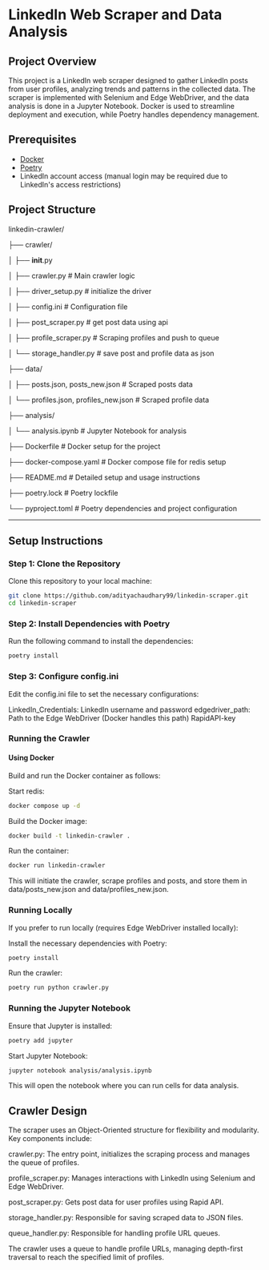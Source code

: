 # LinkedIn Web Scraper and Data Analysis

## Project Overview
This project is a LinkedIn web scraper designed to gather LinkedIn posts from user profiles, analyzing trends and patterns in the collected data. The scraper is implemented with Selenium and Edge WebDriver, and the data analysis is done in a Jupyter Notebook. Docker is used to streamline deployment and execution, while Poetry handles dependency management.

## Prerequisites

- [Docker](https://www.docker.com/products/docker-desktop)
- [Poetry](https://python-poetry.org/docs/#installation)
- LinkedIn account access (manual login may be required due to LinkedIn's access restrictions)

## Project Structure

linkedin-crawler/

├── crawler/

│   ├── __init__.py

│   ├── crawler.py               # Main crawler logic

│   ├── driver_setup.py          # initialize the driver

│   ├── config.ini               # Configuration file

│   ├── post_scraper.py          # get post data using api

│   ├── profile_scraper.py       # Scraping profiles and push to queue

│   └── storage_handler.py       # save post and profile data as json

├── data/

│   ├── posts.json, posts_new.json           # Scraped posts data

│   └── profiles.json, profiles_new.json     # Scraped profile data

├── analysis/

│   └── analysis.ipynb           # Jupyter Notebook for analysis

├── Dockerfile                   # Docker setup for the project

├── docker-compose.yaml          # Docker compose file for redis setup

├── README.md                    # Detailed setup and usage instructions

├── poetry.lock                  # Poetry lockfile

└── pyproject.toml               # Poetry dependencies and project configuration

---

## Setup Instructions

### Step 1: Clone the Repository
Clone this repository to your local machine:

```bash
git clone https://github.com/adityachaudhary99/linkedin-scraper.git
cd linkedin-scraper
```

### Step 2: Install Dependencies with Poetry
Run the following command to install the dependencies:

```bash
poetry install
```

### Step 3: Configure config.ini
Edit the config.ini file to set the necessary configurations:

LinkedIn_Credentials: LinkedIn username and password
edgedriver_path: Path to the Edge WebDriver (Docker handles this path)
RapidAPI-key


### Running the Crawler
#### Using Docker
Build and run the Docker container as follows:

Start redis:

```bash
docker compose up -d
```

Build the Docker image:

```bash
docker build -t linkedin-crawler .
```

Run the container:

```bash
docker run linkedin-crawler
```

This will initiate the crawler, scrape profiles and posts, and store them in data/posts_new.json and data/profiles_new.json.



### Running Locally
If you prefer to run locally (requires Edge WebDriver installed locally):

Install the necessary dependencies with Poetry:

```bash
poetry install
```

Run the crawler:

```bash
poetry run python crawler.py
```


### Running the Jupyter Notebook
Ensure that Jupyter is installed:

```bash
poetry add jupyter
```

Start Jupyter Notebook:

```bash
jupyter notebook analysis/analysis.ipynb
```

This will open the notebook where you can run cells for data analysis.


## Crawler Design
The scraper uses an Object-Oriented structure for flexibility and modularity. Key components include:

crawler.py: The entry point, initializes the scraping process and manages the queue of profiles.

profile_scraper.py: Manages interactions with LinkedIn using Selenium and Edge WebDriver.

post_scraper.py: Gets post data for user profiles using Rapid API.

storage_handler.py: Responsible for saving scraped data to JSON files.

queue_handler.py: Responsible for handling profile URL queues.

The crawler uses a queue to handle profile URLs, managing depth-first traversal to reach the specified limit of profiles.
